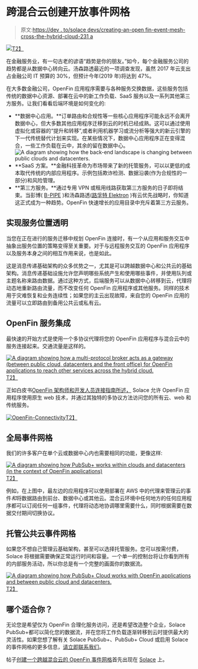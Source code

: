 # 跨混合云创建开放事件网格

> 原文:[https://dev . to/solace devs/creating-an-open fin-event-mesh-cross-the-hybrid-cloud-231 a](https://dev.to/solacedevs/creating-an-openfin-event-mesh-across-the-hybrid-cloud-231a)

[![](../Images/3e4ba154e90a37cfa62b926824c7bea8.png)T2】](https://res.cloudinary.com/practicaldev/image/fetch/s--_-LghH_f--/c_limit%2Cf_auto%2Cfl_progressive%2Cq_auto%2Cw_880/https://solace.com/wp-content/uploads/2018/02/LIGHT_How-to-Enable-Any-Hybrid-Cloud-Architecture-with-Solace-and-PCF.png)

在金融服务业，有一句古老的谚语“趋势是你的朋友。”如今，每个金融服务公司的趋势都是从数据中心转向云。汤森路透最近的一项调查发现，虽然 2017 年云支出占金融公司 IT 预算的 30%，但预计今年(2019 年)将达到 47%。

在大多数金融公司，OpenFin 应用程序需要与各种服务交换数据，这些服务包括传统的数据中心资源、部署在云中的新工作负载、SaaS 服务以及一系列其他第三方服务。让我们看看后端环境是如何变化的:

*   **数据中心应用。**订单路由和合规性等一些核心应用程序可能永远不会离开数据中心，但大多数其他应用程序迁移到云的时机已经成熟。这可以通过使用虚拟化或容器的“提升和转移”,或者利用机器学习或流分析等强大的新云引擎的下一代传统替代计划来实现。在某些情况下，数据中心应用程序正在变得混合，一些工作负载在云中，其余的留在数据中心。![A diagram showing how the back-end landscape is changing between public clouds and datacenters.](../Images/d9755e662b58d458ae732b2cbefea710.png)
*   **SaaS 方案。**金融科技革命为市场带来了新的托管服务，可以以更低的成本取代传统的内部应用程序。示例包括欺诈检测、数据沿袭(作为合规性的一部分)和风险管理。
*   **第三方服务。**通过专用 VPN 或租用线路获取第三方服务的日子即将结束。当彭博( [B-PIPE](https://www.bloomberg.com/company/announcements/bloomberg-makes-real-time-data-available-cloud/) )和汤森路透([路孚特 Elektron](https://www.refinitiv.com/en/products/elektron-enterprise-data-management) )有云优先战略时，你知道这正式成为一种趋势。OpenFin 快速增长的应用目录中充斥着第三方云服务。

## [](#achieving-service-location-transparency)实现服务位置透明

当您在正在进行的服务迁移中规划 OpenFin 连接时，有一个从应用和服务交互中抽象出服务位置的策略变得至关重要。对于与远程服务交互的 OpenFin 应用程序以及服务本身之间的相互作用来说，也是如此。

这是消息传递基础架构的众多优势之一，尤其是可以跨越数据中心和公共云的基础架构。消息传递基础设施允许您声明哪些系统产生和使用哪些事件，并使用队列或主题名称来路由数据。通过这种方式，后端服务可以从数据中心转移到云，代理将动态地重新路由流量，而不改变任何 OpenFin 应用程序或其他服务。同样的技术用于灾难恢复和业务连续性；如果您的主云出现故障，来自您的 OpenFin 应用的流量可以立即路由到备用公共云或私有云。

## [](#openfin-service-integration)OpenFin 服务集成

最快速的开始方式是使用一个多协议代理将您的 OpenFin 应用程序与混合云中的服务连接起来。交通流量是这样的。

[![A diagram showing how a multi-protocol broker acts as a gateway (between public cloud, datacenters and the front office) for OpenFin applications to reach other services across the hybrid cloud.](../Images/1b6f4902769383e75ae146d0cc75496a.png)T2】](https://res.cloudinary.com/practicaldev/image/fetch/s--xyXGco2C--/c_limit%2Cf_auto%2Cfl_progressive%2Cq_auto%2Cw_880/https://solace.com/wp-content/uploads/2019/04/openfin-blogpost-1-image-2.png)

正如白皮书[OpenFin 架构师和开发人员连接指南所述，](https://try.solace.com/wp-download-openfin-guide-to-connectivity/) Solace 允许 OpenFin 应用程序使用原生 web 技术，并通过其独特的多协议方法访问您的所有云、web 和传统服务。

[![OpenFin-Connectivity](../Images/0e844dfda99902da6afeff0b4509f3b3.png)T2】](https://try.solace.com/wp-download-openfin-guide-to-connectivity/)

## [](#global-event-mesh)全局事件网格

我们的许多客户在单个云或数据中心内也需要相同的功能，更像这样:

[![A diagram showing how PubSub+ works within clouds and datacenters (in the context of OpenFin applications)](../Images/aad56e38f28eec13610a4433bf662913.png)T2】](https://res.cloudinary.com/practicaldev/image/fetch/s--3SBr7eJz--/c_limit%2Cf_auto%2Cfl_progressive%2Cq_auto%2Cw_880/https://solace.com/wp-content/uploads/2019/04/openfin-blogpost-1-image-3.png)

例如，在上图中，最左边的应用程序可以使用部署在 AWS 中的代理来管理云的事件*和*将数据路由到前台、数据中心或其他云。混合云环境中任何地方的任何应用程序都可以订阅任何一组事件，代理将动态地协调哪里需要什么，同时根据需要在数据交付期间切换协议。

## [](#managed-public-cloud-event-mesh)托管公共云事件网格

如果您不想自己管理云基础架构，甚至可以选择托管服务。您可以按需付费，Solace 将根据需要确保正常运行时间和容量。一个单一的控制台将让你看到所有的内部服务活动，所以你总是有一个完整的画面你的数据流。

[![A diagram showing how PubSub+ Cloud works with OpenFin applications and between public cloud and datacenters.](../Images/17a94bea7ce9f16223ae3cbe9ef3d042.png)T2】](https://res.cloudinary.com/practicaldev/image/fetch/s--UdkezruS--/c_limit%2Cf_auto%2Cfl_progressive%2Cq_auto%2Cw_880/https://solace.com/wp-content/uploads/2019/04/openfin-blogpost-1-image-4.png)

## [](#which-is-right-for-you)哪个适合你？

无论您是希望仅为 OpenFin 合理化服务访问，还是希望改造整个企业，Solace PubSub+都可以简化您的数据流，并在您将工作负载逐渐转移到云时提供最大的灵活性。如果您想了解有关 Solace PubSub+、PubSub+ Cloud 或启用 Solace 的事件网格的更多信息，[请立即联系我们](https://dev.to/contact/)。

帖子[创建一个跨越混合云的 OpenFin 事件网格](https://solace.com/blog/openfin-event-mesh-hybrid-cloud/)首先出现在 [Solace](https://solace.com) 上。